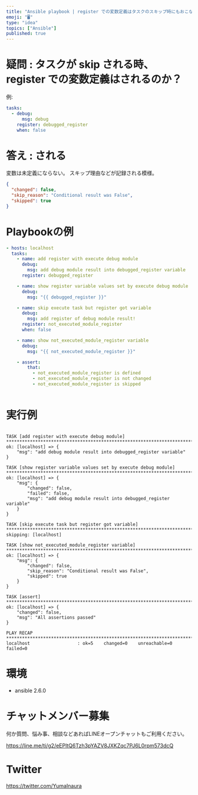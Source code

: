 ```yaml
---
title: "Ansible playbook | register での変数定義はタスクのスキップ時にもおこなわれる"
emoji: "🖥"
type: "idea"
topics: ["Ansible"]
published: true
---
```


# 疑問 : タスクが skip される時、 register での変数定義はされるのか？

例:

```yaml
tasks:
  - debug:
      msg: debug
    register: debugged_register
    when: false
```

# 答え : される

変数は未定義にならない。
スキップ理由などが記録される模様。

```json
{
  "changed": false,
  "skip_reason": "Conditional result was False",
  "skipped": true
}
```



# Playbookの例

```register.yml
- hosts: localhost
  tasks:
    - name: add register with execute debug module
      debug:
        msg: add debug module result into debugged_register variable
      register: debugged_register

    - name: show register variable values set by execute debug module
      debug:
        msg: "{{ debugged_register }}"

    - name: skip execute task but register got variable
      debug:
        msg: add register of debug module result!
      register: not_executed_module_register
      when: false

    - name: show not_executed_module_register variable
      debug:
        msg: "{{ not_executed_module_register }}"

    - assert:
        that:
          - not_executed_module_register is defined
          - not_executed_module_register is not changed
          - not_executed_module_register is skipped
 
``` 


# 実行例

```

TASK [add register with execute debug module] ****************************************************************************************************
ok: [localhost] => {
    "msg": "add debug module result into debugged_register variable"
}

TASK [show register variable values set by execute debug module] *********************************************************************************
ok: [localhost] => {
    "msg": {
        "changed": false, 
        "failed": false, 
        "msg": "add debug module result into debugged_register variable"
    }
}

TASK [skip execute task but register got variable] ***********************************************************************************************
skipping: [localhost]

TASK [show not_executed_module_register variable] ************************************************************************************************
ok: [localhost] => {
    "msg": {
        "changed": false, 
        "skip_reason": "Conditional result was False", 
        "skipped": true
    }
}

TASK [assert] ************************************************************************************************************************************
ok: [localhost] => {
    "changed": false, 
    "msg": "All assertions passed"
}

PLAY RECAP ***************************************************************************************************************************************
localhost                  : ok=5    changed=0    unreachable=0    failed=0   

```

# 環境

- ansible 2.6.0








<!-- Update From Qiita API -->

# チャットメンバー募集


何か質問、悩み事、相談などあればLINEオープンチャットもご利用ください。

https://line.me/ti/g2/eEPltQ6Tzh3pYAZV8JXKZqc7PJ6L0rpm573dcQ





# Twitter


https://twitter.com/YumaInaura


<!-- Update From Qiita API -->


